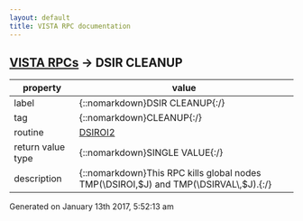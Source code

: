 ```yaml
---
layout: default
title: VISTA RPC documentation
---
```




## [VISTA RPCs](TableOfContent.md) &#8594; DSIR CLEANUP 

 property | value 
--- | --- 
 label | {::nomarkdown}DSIR CLEANUP{:/}
 tag | {::nomarkdown}CLEANUP{:/}
 routine | [DSIROI2](http://code.osehra.org/dox/Routine_DSIROI2_source.html)
 return value type | {::nomarkdown}SINGLE VALUE{:/}
 description | {::nomarkdown}This RPC kills global nodes TMP(\DSIROI\,$J) and TMP(\DSIRVAL\,$J).{:/}




 Generated on January 13th 2017, 5:52:13 am